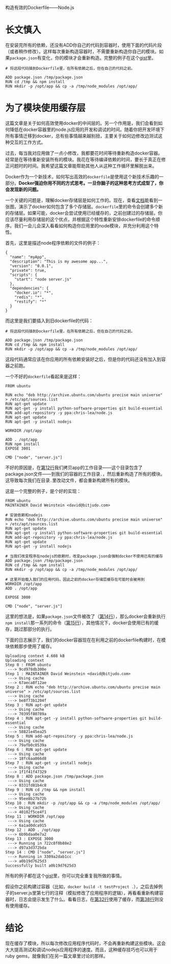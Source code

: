 构造有效的Dockerfile——Node.js

# 长文慎入

在安装完所有的依赖，还没有ADD你自己的代码到容器时，使用下面的代码片段（或者稍作修改）。这样每次重新构造容器时，不需要重新构造你自己的模块。如果`package.json`有变化，你的模块才会重新构造。完整的例子在这个[gist](https://gist.github.com/dweinstein/9550188)里。

	# 将这段代码插到Dockerfile里，在所有依赖之后，但在自己的代码之前。

	ADD package.json /tmp/package.json
	RUN cd /tmp && npm install
	RUN mkdir -p /opt/app && cp -a /tmp/node_modules /opt/app/

# 为了模块使用缓存层

这篇文章是关于如何高效使用docker的中间层的。另一个作用是，我们会看到如何降低在docker容器里的node.js应用的开发和调试的时间。随着你把开发环境下所有事情迁移到docker，总有些事情越来越别扭，主要关于如何边修改边测试这种交互的工作方式。

过去，每当我对应用做了一点小修改，我都要花时间等待重新构造docker容器。经常是在等待重新安装所有的模块。我花在等待编译依赖的时间，要长于真正在修正问题时的时间。我希望这篇文章能帮助其他人从这种工作循环里解脱出来。

Docker作为一个新技术，如何写出高效的`dockerfile`是使用这个新技术乐趣的一部分。**Docker强迫你用不同的方式思考。一旦你脑子的这种思考方式成型了，你会发现新的问题。**

一个关键的问题是，理解docker存储层是如何工作的。现在，查看[文档](http://docs.docker.io/en/latest/terms/layer/)能看到一张图，演示了docker如何包含了多个存储层。`dockerfile`里的命令会创建多个新的存储层。如果可能，docker会尝试使用已经缓存的，之前创建过的存储层。你应该尽量利用存储层的这个优点，并根据这个特性重新安排dockerfile的命令顺序。我们一会儿会深入看看如何构造你应用里的node模块，并充分利用这个特性。

首先，这里是描述node程序依赖的文件的例子：

	{
	  "name": "myApp",
	  "description": "This is my awesome app...",
	  "version": "0.0.1",
	  "private": true,
	  "scripts": {
	    "start": "node server.js"
	  },
	  "dependencies": {
	    "docker.io": "*",
	    "redis": "*",
	    "restify": "*"
	  }
	}

而这里是我们要插入到旧dockerfile的代码：

	# 将这段代码插到Dockerfile里，在所有依赖之后，但在自己的代码之前。

	ADD package.json /tmp/package.json
	RUN cd /tmp && npm install
	RUN mkdir -p /opt/app && cp -a /tmp/node_modules /opt/app/

这段代码通常应该在你应用的所有依赖安装好之后，但是你的代码还没有加入到容器之前跑。

一个不好的`dockerfile`看起来是这样：

	FROM ubuntu
	 
	RUN echo "deb http://archive.ubuntu.com/ubuntu precise main universe" > /etc/apt/sources.list
	RUN apt-get update
	RUN apt-get -y install python-software-properties git build-essential
	RUN add-apt-repository -y ppa:chris-lea/node.js
	RUN apt-get update
	RUN apt-get -y install nodejs
	 
	WORKDIR /opt/app
	 
	ADD . /opt/app
	RUN npm install
	EXPOSE 3001
	 
	CMD ["node", "server.js"]

不好的原因是，在[第12行](https://gist.github.com/dweinstein/9550778#file-bad-dockerfile-L12)我们拷贝app的工作目录——这个目录包含了package.json文件——到我们的容器的工作目录`.`，然后重新构造了所有的模块。这导致每次我们在目录`.`里改动文件，都会重新构建所有的模块。

这是一个完整的例子，是个好的实现：

	FROM ubuntu
	MAINTAINER David Weinstein <david@bitjudo.com>
	 
	# 安装依赖和nodejs
	RUN echo "deb http://archive.ubuntu.com/ubuntu precise main universe" > /etc/apt/sources.list
	RUN apt-get update
	RUN apt-get -y install python-software-properties git build-essential
	RUN add-apt-repository -y ppa:chris-lea/node.js
	RUN apt-get update
	RUN apt-get -y install nodejs
	 
	# 当我们改变程序在nodejs的依赖时，改变package.json会强制docker不使用已有的缓存
	ADD package.json /tmp/package.json
	RUN cd /tmp && npm install
	RUN mkdir -p /opt/app && cp -a /tmp/node_modules /opt/app/
	 
	# 这里开始载入我们的应用代码，因此之前的docker存储层缓存在可能时会被用到
	WORKDIR /opt/app
	ADD . /opt/app
	 
	EXPOSE 3000
	 
	CMD ["node", "server.js"]

这里的想法是，如果`package.json`文件被改了（[第14行](https://gist.github.com/dweinstein/9550188#file-dockerfile-L14)），那么docker会重新执行`npm install`那一系列的命令（[第15行](https://gist.github.com/dweinstein/9550188#file-dockerfile-L15)），其他情况下，docker会使用已有的缓存，跳过那部分的执行。

下面的日志展示了，我们的docker容器现在在利用之前的dockerfile构建时，在模块依赖那步使用了缓存。

	Uploading context 4.608 kB
	Uploading context 
	Step 0 : FROM ubuntu
	 ---> 9cd978db300e
	Step 1 : MAINTAINER David Weinstein <david@bitjudo.com>
	 ---> Using cache
	 ---> 67aeca8f12ae
	Step 2 : RUN echo "deb http://archive.ubuntu.com/ubuntu precise main universe" > /etc/apt/sources.list
	 ---> Using cache
	 ---> be8f73b1204f
	Step 3 : RUN apt-get update
	 ---> Using cache
	 ---> 70395f80789a
	Step 4 : RUN apt-get -y install python-software-properties git build-essential
	 ---> Using cache
	 ---> 58821e45ea25
	Step 5 : RUN add-apt-repository -y ppa:chris-lea/node.js
	 ---> Using cache
	 ---> 79afb0c0539a
	Step 6 : RUN apt-get update
	 ---> Using cache
	 ---> 18fc6aa866d8
	Step 7 : RUN apt-get -y install nodejs
	 ---> Using cache
	 ---> 1f1f41f47329
	Step 8 : ADD package.json /tmp/package.json
	 ---> Using cache
	 ---> 0331fd81b4c8
	Step 9 : RUN cd /tmp && npm install
	 ---> Using cache
	 ---> 95ee8b27b72b
	Step 10 : RUN mkdir -p /opt/app && cp -a /tmp/node_modules /opt/app/
	 ---> Using cache
	 ---> 40102f5ce4f1
	Step 11 : WORKDIR /opt/app
	 ---> Using cache
	 ---> 6a1ad0dca915
	Step 12 : ADD . /opt/app
	 ---> 6b9bdaa0e7a2
	Step 13 : EXPOSE 3000
	 ---> Running in 722c8f0b88e2
	 ---> d97a3d372bda
	Step 14 : CMD ["node", "server.js"]
	 ---> Running in 3309a2dab1cc
	 ---> a0b19d7625d3
	Successfully built a0b19d7625d3

所有的例子都在这个[gist](https://gist.github.com/dweinstein/9550188)里，你可以完全重复我所做的事情。

假设你之前构建过容器（比如，`docker build -t testProject .`），之后去掉例子的server.js里第七行的注释（模拟修改了应用程序的逻辑），再看看重新构建容器时，日志会提示发生了什么。看看日志，在[第32行](https://gist.github.com/dweinstein/9550105#file-gistfile1-txt-L32)使用了缓存，而[第38行](https://gist.github.com/dweinstein/9550105#file-gistfile1-txt-L38)则没有使用缓存。

# 结论

现在缓存了模块，所以每次修改应用程序代码时，不会再重新构建这些模块。这会大大提高测试和调试nodejs应用程序的速度。而且，这种缓存技巧也可以用于ruby gems，就像我们在另一篇文章里讨论的那样。